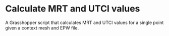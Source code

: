 # Calculate MRT and UTCI values

A Grasshopper script that calculates MRT and UTCI values for a single point given a context mesh and EPW file.